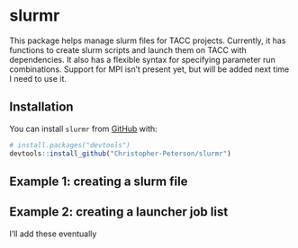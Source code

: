 
<!-- README.md is generated from README.Rmd. Please edit that file -->

# slurmr

This package helps manage slurm files for TACC projects. Currently, it
has functions to create slurm scripts and launch them on TACC with
dependencies. It also has a flexible syntax for specifying parameter run
combinations. Support for MPI isn’t present yet, but will be added next
time I need to use it.

## Installation

You can install `slurmr` from [GitHub](https://github.com/) with:

``` r
# install.packages("devtools")
devtools::install_github("Christopher-Peterson/slurmr")
```

## Example 1: creating a slurm file

## Example 2: creating a launcher job list

I’ll add these eventually
